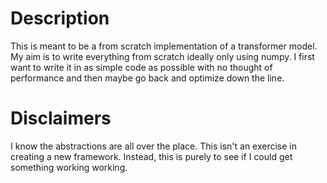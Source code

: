 # Description

This is meant to be a from scratch implementation of a transformer model. My aim is to write everything from scratch ideally only using numpy. I first want to write it in as simple code as possible with no thought of performance and then maybe go back and optimize down the line.

# Disclaimers

I know the abstractions are all over the place. This isn't an exercise in creating a new framework. Instead, this is purely to see if I could get something working working. 
